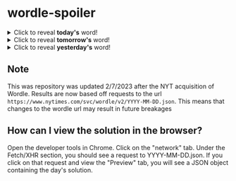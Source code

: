 # wordle-spoiler

<details>
  <summary>Click to reveal <b>today's</b> word!</summary>
  <br>
  <b> surly </b>
</details>

<details>
  <summary>Click to reveal <b>tomorrow's</b> word!</summary>
  <br>
  <b> sweep </b>
</details>

<details>
  <summary>Click to reveal <b>yesterday's</b> word!</summary>
  <br>
  <b> blame </b>
</details>

## Note
This was repository was updated 2/7/2023 after the NYT acquisition of Wordle. Results are now based off requests to the url `https://www.nytimes.com/svc/wordle/v2/YYYY-MM-DD.json`. This means that changes to the wordle url may result in future breakages

## How can I view the solution in the browser?
Open the developer tools in Chrome. Click on the "network" tab. Under the Fetch/XHR section, you should see a request to YYYY-MM-DD.json. If you click on that request and view the "Preview" tab, you will see a JSON object containing the day's solution.